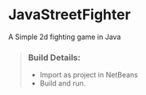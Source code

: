 # JavaStreetFighter
A Simple 2d fighting game in Java

> ### Build Details:
> - Import as project in NetBeans
> - Build and run.
